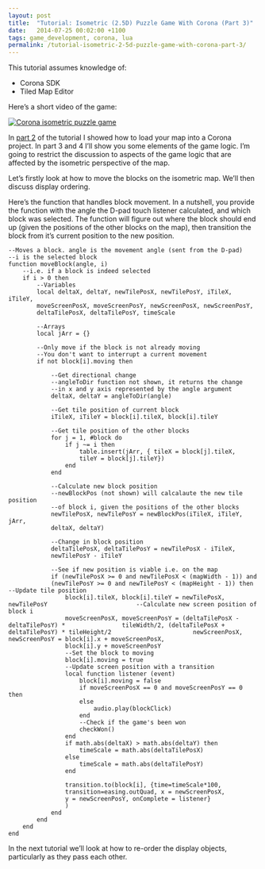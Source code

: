 ```yaml
---
layout: post
title:  "Tutorial: Isometric (2.5D) Puzzle Game With Corona (Part 3)"
date:   2014-07-25 00:02:00 +1100
tags: game_development, corona, lua
permalink: /tutorial-isometric-2-5d-puzzle-game-with-corona-part-3/
---
```


This tutorial assumes knowledge of:

* Corona SDK
* Tiled Map Editor

Here’s a short video of the game:

[![Corona isometric puzzle game](http://img.youtube.com/vi/C_JbHhReU6o/0.jpg)](http://www.youtube.com/watch?v=C_JbHhReU6o "Corona isometric puzzle game")

In [part 2](/tutorial-isometric-2-5d-puzzle-game-with-corona-part-2) of the tutorial I showed how to load your map into a Corona project. In part 3 and 4 I’ll show you some elements of the game logic. I’m going to restrict the discussion to aspects of the game logic that are affected by the isometric perspective of the map.

Let’s firstly look at how to move the blocks on the isometric map. We’ll then discuss display ordering.

Here’s the function that handles block movement. In a nutshell, you provide the function with the angle the D-pad touch listener calculated, and which block was selected. The function will figure out where the block should end up (given the positions of the other blocks on the map), then transition the block from it’s current position to the new position.

    --Moves a block. angle is the movement angle (sent from the D-pad)
    --i is the selected block
    function moveBlock(angle, i)
        --i.e. if a block is indeed selected
        if i > 0 then
            --Variables
            local deltaX, deltaY, newTilePosX, newTilePosY, iTileX, iTileY,
            moveScreenPosX, moveScreenPosY, newScreenPosX, newScreenPosY,
            deltaTilePosX, deltaTilePosY, timeScale
     
            --Arrays
            local jArr = {}
     
            --Only move if the block is not already moving
            --You don't want to interrupt a current movement
            if not block[i].moving then
     
                --Get directional change
                --angleToDir function not shown, it returns the change
                --in x and y axis represented by the angle argument
                deltaX, deltaY = angleToDir(angle) 
     
                --Get tile position of current block
                iTileX, iTileY = block[i].tileX, block[i].tileY
     
                --Get tile position of the other blocks
                for j = 1, #block do
                    if j ~= i then
                        table.insert(jArr, { tileX = block[j].tileX,
                        tileY = block[j].tileY})
                    end
                end
     
                --Calculate new block position
                --newBlockPos (not shown) will calcalaute the new tile position
                --of block i, given the positions of the other blocks
                newTilePosX, newTilePosY = newBlockPos(iTileX, iTileY, jArr,
                deltaX, deltaY)
     
                --Change in block position
                deltaTilePosX, deltaTilePosY = newTilePosX - iTileX,
                newTilePosY - iTileY 
     
                --See if new position is viable i.e. on the map
                if (newTilePosX >= 0 and newTilePosX < (mapWidth - 1)) and
                (newTilePosY >= 0 and newTilePosY < (mapHeight - 1)) then                             --Update tile position
                    block[i].tileX, block[i].tileY = newTilePosX, newTilePosY                         --Calculate new screen position of block i
                    moveScreenPosX, moveScreenPosY = (deltaTilePosX - deltaTilePosY) *                tileWidth/2, (deltaTilePosX + deltaTilePosY) * tileHeight/2                       newScreenPosX, newScreenPosY = block[i].x + moveScreenPosX,
                    block[i].y + moveScreenPosY
                    --Set the block to moving
                    block[i].moving = true
                    --Update screen position with a transition
                    local function listener (event)
                        block[i].moving = false
                        if moveScreenPosX == 0 and moveScreenPosY == 0 then
                        else
                            audio.play(blockClick)
                        end
                        --Check if the game's been won
                        checkWon()
                    end
                    if math.abs(deltaX) > math.abs(deltaY) then
                        timeScale = math.abs(deltaTilePosX)
                    else
                        timeScale = math.abs(deltaTilePosY)
                    end
     
                    transition.to(block[i], {time=timeScale*100,
                    transition=easing.outQuad, x = newScreenPosX,
                    y = newScreenPosY, onComplete = listener}
                    )
                end
            end
        end
    end

In the next tutorial we’ll look at how to re-order the display objects, particularly as they pass each other.
